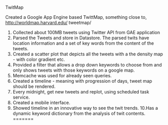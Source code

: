 TwitMap

Created a Google App Engine based TwittMap, something close to, http://worldmap.harvard.edu/ tweetmap/

1. Collected about 100MB tweets using Twitter API from GAE application
2. Parsed the Tweets and store in Datastore. The parsed twits have location information and a set of key words from the content of the tweets. 
3. Created a scatter plot that depicts all the tweets with a the density map - with color gradient etc. 
4. Provided a filter that allows a drop down keywords to choose from and only shows tweets with those keywords on a google map.
5. Memcache was used for already seen queries.
6. Created a timeline - meaning with progression of days, tweet map should be rendered. 
7. Every midnight, get new tweets and replot, using scheduled task service.
8. Created a mobile interface.
9. Showed timeline in an innovative way to see the twit trends.
10.Has a dynamic keyword dictionary from the analysis of twit contents.
=======
